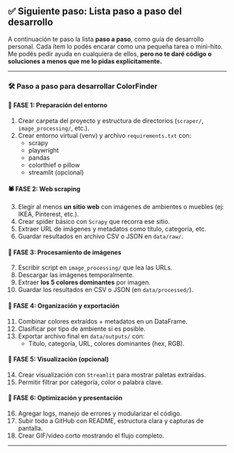 ## ✅ Siguiente paso: Lista paso a paso del desarrollo

A continuación te paso la lista **paso a paso**, como guía de desarrollo personal. Cada ítem lo podés encarar como una pequeña tarea o mini-hito. Me podés pedir ayuda en cualquiera de ellos, **pero no te daré código o soluciones a menos que me lo pidas explícitamente.**

---

### 🛠️ Paso a paso para desarrollar **ColorFinder**

#### 🔧 FASE 1: Preparación del entorno
1. Crear carpeta del proyecto y estructura de directorios (`scraper/`, `image_processing/`, etc.).
2. Crear entorno virtual (venv) y archivo `requirements.txt` con:
   - scrapy
   - playwright
   - pandas
   - colorthief o pillow
   - streamlit (opcional)

#### 🕷️ FASE 2: Web scraping
3. Elegir al menos **un sitio web** con imágenes de ambientes o muebles (ej: IKEA, Pinterest, etc.).
4. Crear spider básico con `Scrapy` que recorra ese sitio.
5. Extraer URL de imágenes y metadatos como título, categoría, etc.
6. Guardar resultados en archivo CSV o JSON en `data/raw/`.

#### 📸 FASE 3: Procesamiento de imágenes
7. Escribir script en `image_processing/` que lea las URLs.
8. Descargar las imágenes temporalmente.
9. Extraer **los 5 colores dominantes** por imagen.
10. Guardar los resultados en CSV o JSON (en `data/processed/`).

#### 🧠 FASE 4: Organización y exportación
11. Combinar colores extraídos + metadatos en un DataFrame.
12. Clasificar por tipo de ambiente si es posible.
13. Exportar archivo final en `data/outputs/` con:
    - Título, categoría, URL, colores dominantes (hex, RGB).

#### 🎨 FASE 5: Visualización (opcional)
14. Crear visualización con `Streamlit` para mostrar paletas extraídas.
15. Permitir filtrar por categoría, color o palabra clave.

#### 🧼 FASE 6: Optimización y presentación
16. Agregar logs, manejo de errores y modularizar el código.
17. Subir todo a GitHub con README, estructura clara y capturas de pantalla.
18. Crear GIF/video corto mostrando el flujo completo.

---